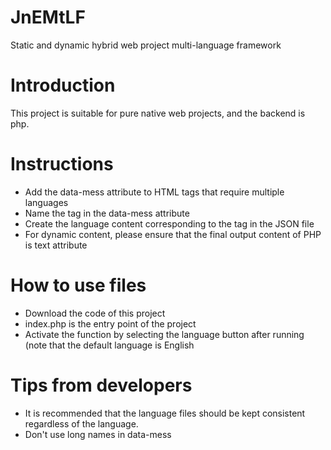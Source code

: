 # JnEMtLF
  Static and dynamic hybrid web project multi-language framework
 
# Introduction
This project is suitable for pure native web projects, and the backend is php.


# Instructions
- Add the data-mess attribute to HTML tags that require multiple languages
- Name the tag in the data-mess attribute
- Create the language content corresponding to the tag in the JSON file
- For dynamic content, please ensure that the final output content of PHP is text attribute

# How to use files
- Download the code of this project
- index.php is the entry point of the project
- Activate the function by selecting the language button after running (note that the default language is English

# Tips from developers
- It is recommended that the language files should be kept consistent regardless of the language.
- Don't use long names in data-mess